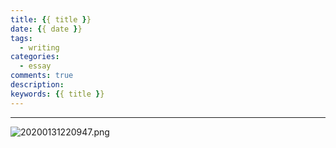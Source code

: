 ```yaml
---
title: {{ title }}  
date: {{ date }}  
tags: 
  - writing  
categories: 
  - essay   
comments: true
description:  
keywords: {{ title }}  
---
```



<!--more-->
<!-- 1. 发布前：删除草稿的 uuid -->
<!-- 2. 发布后：补充tag，category -->


---  
![20200131220947.png](public/images/leunggeorge.github.io-image-9.png)
